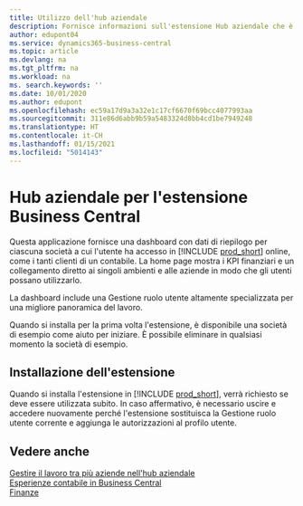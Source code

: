 ```yaml
---
title: Utilizzo dell'hub aziendale
description: Fornisce informazioni sull'estensione Hub aziendale che è possibile utilizzare per gestire il lavoro in più società in Business Central.
author: edupont04
ms.service: dynamics365-business-central
ms.topic: article
ms.devlang: na
ms.tgt_pltfrm: na
ms.workload: na
ms. search.keywords: ''
ms.date: 10/01/2020
ms.author: edupont
ms.openlocfilehash: ec59a17d9a3a32e1c17cf6670f69bcc4077993aa
ms.sourcegitcommit: 311e86d6abb9b59a5483324d8bb4cd1be7949248
ms.translationtype: HT
ms.contentlocale: it-CH
ms.lasthandoff: 01/15/2021
ms.locfileid: "5014143"
---
```

# <a name="the-company-hub-for-business-central-extension"></a>Hub aziendale per l'estensione Business Central

Questa applicazione fornisce una dashboard con dati di riepilogo per ciascuna società a cui l'utente ha accesso in [!INCLUDE [prod_short](includes/prod_short.md)] online, come i tanti clienti di un contabile. La home page mostra i KPI finanziari e un collegamento diretto ai singoli ambienti e alle aziende in modo che gli utenti possano utilizzarlo.

La dashboard include una Gestione ruolo utente altamente specializzata per una migliore panoramica del lavoro.

Quando si installa per la prima volta l'estensione, è disponibile una società di esempio come aiuto per iniziare. È possibile eliminare in qualsiasi momento la società di esempio.

## <a name="installing-the-extension"></a>Installazione dell'estensione

Quando si installa l'estensione in [!INCLUDE [prod_short](includes/prod_short.md)], verrà richiesto se deve essere utilizzata subito. In caso affermativo, è necessario uscire e accedere nuovamente perché l'estensione sostituisca la Gestione ruolo utente corrente e aggiunga le autorizzazioni al profilo utente.

## <a name="see-also"></a>Vedere anche

[Gestire il lavoro tra più aziende nell'hub aziendale](company-hub.md)  
[Esperienze contabile in Business Central](finance-accounting.md)  
[Finanze](finance.md)  
